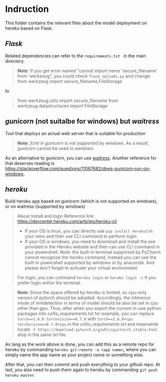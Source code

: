 # Indruction
This folder contains the relevant files about the model deployment on heroku based on Flask.
## *Flask*
Related dependencies can refer to the `requirements.txt ` in the main directory.

> **Note**: If you get error named "cannot import name 'secure_filename' from 'werkzeug", you could check `flask_uploads.py` and change:
> from werkzeug import secure_filename,FileStorage

to

> from werkzeug.utils import secure_filename
> from werkzeug.datastructures import  FileStorage


## *gunicorn* (not suitalbe for windows) but *waitress*
Tool that deploys an actual web server that is suitable for production
> **Note**: *fcntl* in *gunicorn* is not supported by windows. As a result, gunicorn cannot be used in windows.

As an alternative to *gunicorn*, you can use *[waitress](https://docs.pylonsproject.org/projects/waitress/en/latest/)*. 
Another reference for that deserves reading is https://stackoverflow.com/questions/11087682/does-gunicorn-run-on-windows.

## *heroku*
Build heroku app based on gunicorn (which is not supported on windows), or on waitress (supported by windows)

> About Install and login
> Reference link: https://devcenter.heroku.com/articles/heroku-cli
> - If your OS is linux, you can directly use `pip install heroku3` in your venv and then use CLI command to perform login.
> - If your OS is windows, you need to download and install the exe provided in the Heroku website and then can use CLI 
    command in your powershell. Note: the built-in terminal supported by PyCharm cannot recognize the *heroku* command, 
    instead you can use the built-in powershell supported by windows or by anaconda. And please don't forget to activate
    your virtual environment.
>
> For login, you can command `heroku login` or  `heroku login -i` if you prefer login within the terminal. 

> **Note**: Since the space offered by heroku is limited,  so cpu-only version of pytorch should be adopted. Accordingly,
> the inference mode of mmdetection in terms of model should be also be set in cpu other than gpu.
> Thus, after when you export the current in-use python packages into *cellis_requirements.txt* for example,
> you can replace `torch==1.6.0 torchvision==0.7.0` with `torch==1.6.0+cpu torchvision==0.7.0+cpu` in the 
> *cellis_requirements.txt* and meanwhile locate `-f https://download.pytorch.org/whl/cpu/torch_stable.html` atop in 
> the same txt file.

As lang as the work above is done, you can add this as a remote repo for heroku by commanding `heroku git:remote -a <app name>`,
where you can simply name the app name as your project name or something else.

After that, you can then commit and push everything to your github repo. At last, you also need to push them again to heroku 
by commanding `git push heroku master`.